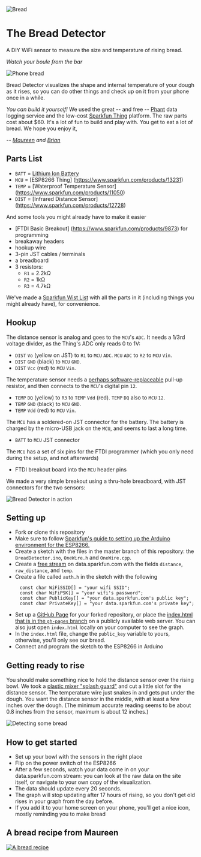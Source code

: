 ![Bread](http://aps.s3.amazonaws.com/fhXiG.png)

# The Bread Detector

A DIY WiFi sensor to measure the size and temperature of rising bread. 

*Watch your boule from the bar*

![Phone bread](http://aps.s3.amazonaws.com/sslXk.png)

Bread Detector visualizes the shape and internal temperature of your dough as it rises, so you can do other things and check up on it from your phone once in a while. 

*You can build it yourself!* We used the great -- and free -- [Phant](http://data.sparkfun.com) data logging service and the low-cost [Sparkfun Thing](https://www.sparkfun.com/products/13231) platform. The raw parts cost about $60. It's a lot of fun to build and play with. You get to eat a lot of bread. We hope you enjoy it,

-- *[Maureen](https://twitter.com/cookbook) and [Brian](https://twitter.com/bwhitman)*

## Parts List

 - `BATT` = [Lithium Ion Battery](https://www.sparkfun.com/products/341)
 - `MCU` = [ESP8266 Thing] (https://www.sparkfun.com/products/13231)
 - `TEMP` = [Waterproof Temperature Sensor] (https://www.sparkfun.com/products/11050)
 - `DIST` = [Infrared Distance Sensor] (https://www.sparkfun.com/products/12728)
 
And some tools you might already have to make it easier
 
 - [FTDI Basic Breakout] (https://www.sparkfun.com/products/9873) for programming
 - breakaway headers
 - hookup wire
 - 3-pin JST cables / terminals
 - a breadboard 
 - 3 resistors: 
     - `R1` = 2.2kΩ
     - `R2` = 1kΩ
     - `R3` = 4.7kΩ
 
We've made a [Sparkfun Wist List](https://www.sparkfun.com/wish_lists/114168) with all the parts in it (including things you might already have), for convenience. 

## Hookup

The distance sensor is analog and goes to the `MCU`'s `ADC`. It needs a 1/3rd voltage divider, as the Thing's ADC only reads 0 to 1V:

 - `DIST` `Vo` (yellow on JST) to `R1` to `MCU` `ADC`. `MCU` `ADC` to `R2` to `MCU` `Vin`.
 - `DIST` `GND` (black) to `MCU` `GND`.
 - `DIST` `Vcc` (red) to `MCU` `Vin`.

The temperature sensor needs a [perhaps software-replaceable](http://wp.josh.com/2014/06/23/no-external-pull-up-needed-for-ds18b20-temp-sensor/) pull-up resistor, and then connects to the `MCU`'s digital pin `12`. 

 - `TEMP` `DQ` (yellow) to `R3` to `TEMP` `Vdd` (red). `TEMP` `DQ` also to `MCU` `12`.
 - `TEMP` `GND` (black) to `MCU` `GND`.
 - `TEMP` `Vdd` (red) to `MCU` `Vin`.

The `MCU` has a soldered-on JST connector for the battery. The battery is charged by the micro-USB jack on the `MCU`, and seems to last a long time.

 - `BATT` to `MCU` JST connector

The `MCU` has a set of six pins for the FTDI programmer (which you only need during the setup, and not afterwards)

 - FTDI breakout board into the `MCU` header pins
 
We made a very simple breakout using a thru-hole breadboard, with JST connectors for the two sensors:

![Bread Detector in action](http://aps.s3.amazonaws.com/oryNG.png)

## Setting up
 
 - Fork or clone this repository
 - Make sure to follow [Sparkfun's guide to setting up the Arduino environment for the ESP8266.](https://learn.sparkfun.com/tutorials/esp8266-thing-hookup-guide/installing-the-esp8266-arduino-addon)
 - Create a sketch with the files in the master branch of this repository: the `BreadDetector.ino`, `OneWire.h` and `OneWire.cpp`.
 - Create a [free stream](https://data.sparkfun.com/streams/make) on data.sparkfun.com with the fields `distance`, `raw_distance`, and `temp`.
 - Create a file called `auth.h` in the sketch with the following
```
     const char WiFiSSID[] = "your wifi SSID";
     const char WiFiPSK[] = "your wifi's password";
     const char PublicKey[] = "your data.sparkfun.com's public key";
     const char PrivateKey[] = "your data.sparkfun.com's private key";
```
 - Set up a [GitHub Page](https://pages.github.com/) for your forked repository, or place the [index.html that is in the `gh-pages` branch](https://github.com/bwhitman/bread-detector/blob/gh-pages/index.html) on a publicly available web server. You can also just open `index.html` locally on your computer to see the graph.
 - In the `index.html` file, change the `public_key` variable to yours, otherwise, you'll only see our bread.
 - Connect and program the sketch to the ESP8266 in Arduino

## Getting ready to rise

You should make something nice to hold the distance sensor over the rising bowl. We took a [plastic mixer "splash guard"](http://www.amazon.com/Hutzler-3555-Mixer-Splatter-Guard/dp/B005BPZ7UW) and cut a little slot for the distance sensor. The temperature wire just snakes in and gets put under the dough. You want the distance sensor in the middle, with at least a few inches over the dough. (The minimum accurate reading seems to be about 0.8 inches from the sensor, maximum is about 12 inches.) 

![Detecting some bread](http://aps.s3.amazonaws.com/NPyd0.png)

## How to get started

 - Set up your bowl with the sensors in the right place
 - Flip on the power switch of the ESP8266
 - After a few seconds, watch your data come in on your data.sparkfun.com stream: you can look at the raw data on the site itself, or navigate to your own copy of the visualization. 
 - The data should update every 20 seconds.
 - The graph will stop updating after 17 hours of rising, so you don't get old rises in your graph from the day before. 
 - If you add it to your home screen on your phone, you'll get a nice icon, mostly reminding you to make bread

## A bread recipe from Maureen

[![A bread recipe](http://aps.s3.amazonaws.com/DAoGk.png)](https://twitter.com/cookbook/status/619892224562720768)


